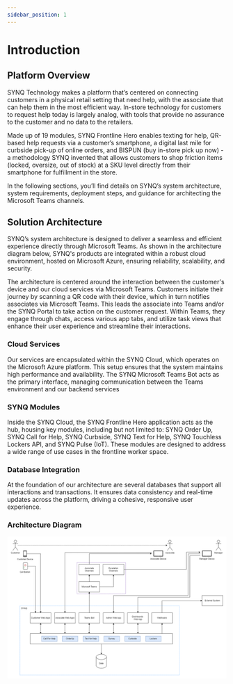 ```yaml
---
sidebar_position: 1
---
```


# Introduction

## Platform Overview

SYNQ Technology makes a platform that’s centered on connecting customers in a physical
retail setting that need help, with the associate that can help them in the most efficient
way. In-store technology for customers to request help today is largely analog, with tools
that provide no assurance to the customer and no data to the retailers.

Made up of 19 modules, SYNQ Frontline Hero enables texting for help, QR-based help
requests via a customer’s smartphone, a digital last mile for curbside pick-up of online
orders, and BISPUN (buy in-store pick up now) - a methodology SYNQ invented that allows
customers to shop friction items (locked, oversize, out of stock) at a SKU level directly from
their smartphone for fulfillment in the store.

In the following sections, you’ll find details on SYNQ’s system architecture, system
requirements, deployment steps, and guidance for architecting the Microsoft Teams
channels.

## Solution Architecture
SYNQ’s system architecture is designed to deliver a seamless and efficient experience
directly through Microsoft Teams. As shown in the architecture diagram below, SYNQ's
products are integrated within a robust cloud environment, hosted on Microsoft Azure,
ensuring reliability, scalability, and security.

The architecture is centered around the interaction between the customer's device and our
cloud services via Microsoft Teams. Customers initiate their journey by scanning a QR code
with their device, which in turn notifies associates via Microsoft Teams. This leads the
associate into Teams and/or the SYNQ Portal to take action on the customer request.
Within Teams, they engage through chats, access various app tabs, and utilize task views
that enhance their user experience and streamline their interactions.

### Cloud Services
Our services are encapsulated within the SYNQ Cloud, which operates on the Microsoft
Azure platform. This setup ensures that the system maintains high performance and
availability. The SYNQ Microsoft Teams Bot acts as the primary interface, managing
communication between the Teams environment and our backend services

### SYNQ Modules
Inside the SYNQ Cloud, the SYNQ Frontline Hero application acts as the hub, housing key
modules, including but not limited to: SYNQ Order Up, SYNQ Call for Help, SYNQ Curbside,
SYNQ Text for Help, SYNQ Touchless Lockers API, and SYNQ Pulse (IoT). These modules are
designed to address a wide range of use cases in the frontline worker space.

### Database Integration
At the foundation of our architecture are several databases that support all interactions
and transactions. It ensures data consistency and real-time updates across the platform,
driving a cohesive, responsive user experience.

### Architecture Diagram
![Architecture Diagram](/img/synq-high-level.png)
